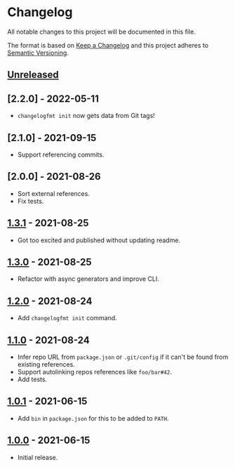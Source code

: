 # Changelog
All notable changes to this project will be documented in this file.

The format is based on [Keep a Changelog](http://keepachangelog.com/en/1.0.0/)
and this project adheres to [Semantic Versioning](http://semver.org/spec/v2.0.0.html).

## [Unreleased]

## [2.2.0] - 2022-05-11
* `changelogfmt init` now gets data from Git tags!

## [2.1.0] - 2021-09-15
* Support referencing commits.

## [2.0.0] - 2021-08-26
* Sort external references.
* Fix tests.

## [1.3.1] - 2021-08-25
* Got too excited and published without updating readme.

## [1.3.0] - 2021-08-25
* Refactor with async generators and improve CLI.

## [1.2.0] - 2021-08-24
* Add `changelogfmt init` command.

## [1.1.0] - 2021-08-24
* Infer repo URL from `package.json` or `.git/config` if it can't be
  found from existing references.
* Support autolinking repos references like `foo/bar#42`.
* Add tests.

## [1.0.1] - 2021-06-15
* Add `bin` in `package.json` for this to be added to `PATH`.

## [1.0.0] - 2021-06-15
* Initial release.

[Unreleased]: https://github.com/valeriangalliat/changelogfmt/compare/v1.3.1...HEAD
[1.3.1]: https://github.com/valeriangalliat/changelogfmt/compare/v1.3.0...v1.3.1
[1.3.0]: https://github.com/valeriangalliat/changelogfmt/compare/v1.2.0...v1.3.0
[1.2.0]: https://github.com/valeriangalliat/changelogfmt/compare/v1.1.0...v1.2.0
[1.1.0]: https://github.com/valeriangalliat/changelogfmt/compare/v1.0.1...v1.1.0
[1.0.1]: https://github.com/valeriangalliat/changelogfmt/compare/v1.0.0...v1.0.1
[1.0.0]: https://github.com/valeriangalliat/changelogfmt/tree/v1.0.0
